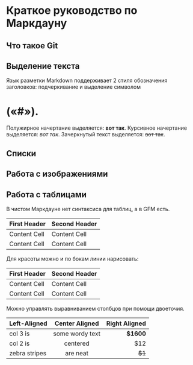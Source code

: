 # Краткое руководство по Маркдауну

## Что такое Git



## Выделение текста

 Язык разметки Markdown поддерживает 2 стиля обозначения заголовков: подчеркивание и выделение символом 
 # («#»).
Полужирное начертание выделяется: **вот так**.
Курсивное начертание выделяется: *вот так*.
Зачеркнутый текст выделяется: ~~вот так~~.


## Списки



## Работа с изображениями



## Работа с таблицами

В чистом Маркдауне нет синтаксиса для таблиц, а в GFM
есть.

First Header | Second Header
|------------- | -------------|
Content Cell | Content Cell
Content Cell | Content Cell

Для красоты можно и по бокам линии нарисовать:

| First Header | Second Header |
| ------------- | ------------- |
| Content Cell | Content Cell |
| Content Cell | Content Cell |

Можно управлять выравниванием столбцов при помощи двоеточия.

| Left-Aligned | Center Aligned | Right Aligned |
|:------------- |:---------------:| -------------:|
| col 3 is | some wordy text | **$1600** |
| col 2 is | centered | $12 |
| zebra stripes | are neat | ~~$1~~ |
